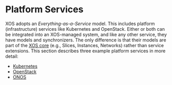 # Platform Services

XOS adopts an *Everything-as-a-Service* model. This includes
platform (infrastructure) services like Kubernetes and OpenStack.
Either or both can be integrated into an XOS-managed system,
and like any other service, they have models and synchronizers.
The only difference is that their models are part of the
[XOS core](core-models.md) (e.g., Slices, Instances, Networks) rather
than service extensions. This section describes three example platform
services in more detail:

* [Kubernetes](kubernetes/kubernetes-service.md)
* [OpenStack](openstack/openstack-service.md)
* [ONOS](onos/README.md)

